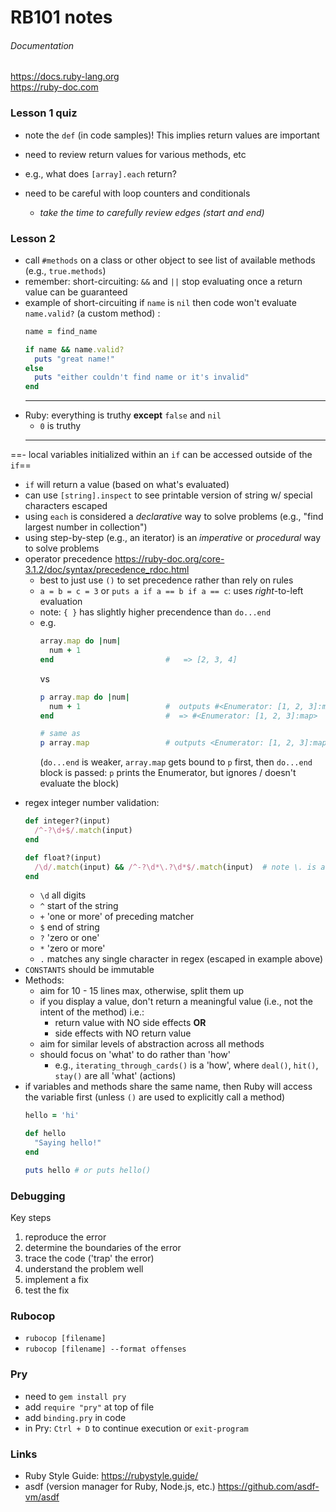 # RB101 notes
###### Documentation
<https://docs.ruby-lang.org>\
<https://ruby-doc.com>

### Lesson 1 quiz
- note the `def` (in code samples)! This implies return values are important
- need to review return values for various methods, etc
- e.g., what does `[array].each` return?

- need to be careful with loop counters and conditionals
  - *take the time to carefully review edges (start and end)*


### Lesson 2
- call `#methods` on a class or other object to see list of available methods (e.g., `true.methods`)
- remember:  short-circuiting:  `&&` and `||` stop evaluating once a return value can be guaranteed
- example of short-circuiting if `name` is `nil` then code won't evaluate `name.valid?` (a custom method) :
  ```Ruby
  name = find_name

  if name && name.valid?
    puts "great name!"
  else
    puts "either couldn't find name or it's invalid"
  end
  ```
  ---
- Ruby: everything is truthy **except** `false` and `nil`
  - `0` is truthy
  ---
==- local variables initialized within an `if` can be accessed outside of the `if`==
- `if` will return a value (based on what's evaluated)
- can use `[string].inspect` to see printable version of string w/ special characters escaped
- using `each` is considered a *declarative* way to solve problems (e.g., "find largest number in collection")
- using step-by-step (e.g., an iterator) is an *imperative* or *procedural* way to solve problems
- operator precedence <https://ruby-doc.org/core-3.1.2/doc/syntax/precedence_rdoc.html>
  - best to just use `()` to set precedence rather than rely on rules
  - `a = b = c = 3` or `puts a if a == b if a == c`: uses *right*-to-left evaluation
  - note: `{ }` has slightly higher precendence than `do...end`
  - e.g. 
    ```Ruby
    array.map do |num|
      num + 1
    end                         #   => [2, 3, 4]
    ```
    vs
    ```Ruby
    p array.map do |num|
      num + 1                   #  outputs #<Enumerator: [1, 2, 3]:map>
    end                         #  => #<Enumerator: [1, 2, 3]:map>

    # same as
    p array.map                 # outputs <Enumerator: [1, 2, 3]:map>
    ```
    (`do...end` is weaker, `array.map` gets bound to `p` first, then `do...end` block is passed:  `p` prints the Enumerator, but ignores / doesn't evaluate the block)
>
- regex integer number validation: 
  ```Ruby
  def integer?(input)
    /^-?\d+$/.match(input)
  end

  def float?(input)
    /\d/.match(input) && /^-?\d*\.?\d*$/.match(input)  # note \. is an escaped '.' 
  end
  ```
  - `\d` all digits
  - `^` start of the string
  - `+` 'one or more' of preceding matcher
  - `$` end of string
  - `?` 'zero or one'
  - `*` 'zero or more'
  - `.` matches any single character in regex (escaped in example above)
- `CONSTANTS` should be immutable
- Methods:
  - aim for 10 - 15 lines max, otherwise, split them up
  - if you display a value, don't return a meaningful value (i.e., not the intent of the method) i.e.:
    - return value with NO side effects **OR**
    - side effects with NO return value
  - aim for similar levels of abstraction across all methods
  - should focus on 'what' to do rather than 'how'
    - e.g., `iterating_through_cards()` is a 'how', where `deal()`, `hit()`, `stay()` are all 'what' (actions)
- if variables and methods share the same name, then Ruby will access the variable first (unless `()` are used to explicitly call a method)
  ```Ruby
  hello = 'hi'

  def hello
    "Saying hello!"
  end

  puts hello # or puts hello()
  ```






### Debugging

Key steps
1. reproduce the error
2. determine the boundaries of the error
3. trace the code ('trap' the error)
4. understand the problem well
5. implement a fix
6. test the fix



### Rubocop
- `rubocop [filename]`
- `rubocop [filename] --format offenses`

### Pry
- need to `gem install pry`
- add `require "pry"` at top of file
- add `binding.pry` in code
- in Pry:  `Ctrl + D` to continue execution or `exit-program`



### Links
- Ruby Style Guide: <https://rubystyle.guide/>
- asdf (version manager for Ruby, Node.js, etc.) <https://github.com/asdf-vm/asdf>